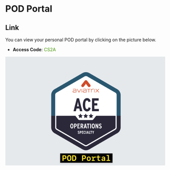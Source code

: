 # POD Portal

## Link
You can view your personal POD portal by clicking on the picture below. 

- **Access Code**: <span style='color:#479608'>CS2A</span>

<a href="https://ops-portal.ace.aviatrixlab.com/" target="_blank">

![My image](images/pod.png)

</a>



